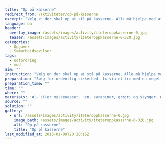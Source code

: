 ```yaml
---
title: "Op på kasserne"
redirect_from: /aktiviteter/op-på-kasserne
excerpt: "Vælg en der skal op at stå på kasserne. Alle må hjælpe med at række kasser op til vedkommende. Hvor højt kan I bygge tårnet?"
language: da
header:
  overlay_image: /assets/images/activity/iteteroppkasserne-0.jpg
  teaser: /assets/images/activity/iteteroppkasserne-0-320.jpg
categories:
  - Opgaver
  - Samarbejdsøvelser
tags:
  - udfordring
  - mod
aim: ""
instruction: "Vælg en der skal op at stå på kasserne. Alle må hjælpe med at række kasser op til vedkommende. Hvor højt kan I bygge tårnet?"
preparation: "Sørg for ordentlig sikkerhed, fx via et træ med en meget kraftig gren, der hænger lidt ud fra træet. "
preparation_time: ""
time: ""
where: ""
materials: "Øl- eller mælkekasser. Reb, karabiner, grigri og slynger. Hjelme til deltagerne."
source: ""
solution: ""
gallery:
  - url: /assets/images/activity/iteteroppkasserne-0.jpg
    image_path: /assets/images/activity/iteteroppkasserne-0-320.jpg
    alt: "Op på kasserne"
    title: "Op på kasserne"
last_modified_at: 2013-01-09T20:28:15Z
---
```

